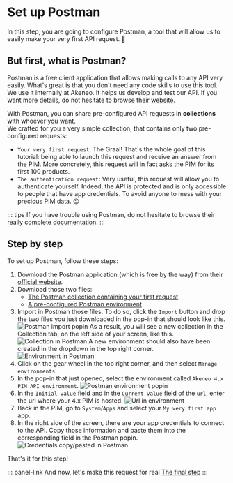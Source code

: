 # Set up Postman

In this step, you are going to configure Postman, a tool that will allow us to easily make your very first API request. :rocket:

## But first, what is Postman?
Postman is a free client application that allows making calls to any API very easily. What's great is that you don't need any code skills to use this tool.  
We use it internally at Akeneo. It helps us develop and test our API. If you want more details, do not hesitate to browse their [website](https://www.getpostman.com/).

With Postman, you can share pre-configured API requests in **collections** with whoever you want.  
We crafted for you a very simple collection, that contains only two pre-configured requests:
- `Your very first request`: The Graal! That's the whole goal of this tutorial: being able to launch this request and receive an answer from the PIM. More concretely, this request will in fact asks the PIM for its first 100 products.
- `The authentication request`: Very useful, this request will allow you to authenticate yourself. Indeed, the API is protected and is only accessible to people that have app credentials. To avoid anyone to mess with your precious PIM data. :wink: 

::: tips
If you have trouble using Postman, do not hesitate to browse their really complete [documentation](https://learning.getpostman.com/docs).
:::

## Step by step

To set up Postman, follow these steps:
1. Download the Postman application (which is free by the way) from their [official website](https://www.getpostman.com/downloads/).
2. Download those two files:  
    - [The Postman collection containing your first request](/files/your-very-first-collection.postman_collection.json)  
    - [A pre-configured Postman environment](/files/akeneo-PIM-API-environment-4x.postman_environment.json)
3. Import in Postman those files. To do so, click the `Import` button and drop the two files you just downloaded in the pop-in that should look like this.
![Postman import popin](/img/getting-started/postman-import-popin.png)
As a result, you will see a new collection in the Collection tab, on the left side of your screen, like this.
![Collection in Postman](/img/getting-started/very-first-request-collection-in-postman.png)
A new environment should also have been created in the dropdown in the top right corner.
![Environment in Postman](/img/getting-started/postman-environment-4x.png)
6. Click on the gear wheel in the top right corner, and then select `Manage environments`.
7. In the pop-in that just opened, select the environment called `Akeneo 4.x PIM API environment`.
![Postman environment popin](/img/getting-started/postman-environment-4x-popin.png)
8. In the `Initial value` field and in the `Current value` field of the `url`, enter the url where your 4.x PIM is hosted.
![Url in environment](/img/getting-started/url-environment-4x.png)
9. Back in the PIM, go to `System`/`Apps` and select your `My very first app` app.
5. In the right side of the screen, there are your app credentials to connect to the API. Copy those information and paste them into the corresponding field in the Postman popin.
![Credentials copy/pasted in Postman](/img/getting-started/copy-past-credentials-4x.png)

That's it for this step!

::: panel-link And now, let's make this request for real [The final step](/getting-started/my-first-tutorial-4x/step-3.html)
:::

